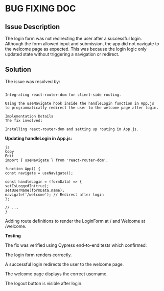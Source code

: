 # BUG FIXING DOC

## Issue Description

The login form was not redirecting the user after a successful login. Although the form allowed input and submission, the app did not navigate to the welcome page as expected. This was because the login logic only updated state without triggering a navigation or redirect.


## Solution
The issue was resolved by:
```

Integrating react-router-dom for client-side routing.

Using the useNavigate hook inside the handleLogin function in App.js to programmatically redirect the user to the welcome page after login.

Implementation Details
The fix involved:

Installing react-router-dom and setting up routing in App.js.
```

**Updating handleLogin in App.js:**
```
js
Copy
Edit
import { useNavigate } from 'react-router-dom';

function App() {
const navigate = useNavigate();

const handleLogin = (formData) => {
setIsLoggedIn(true);
setUserName(formData.name);
navigate('/welcome'); // Redirect after login
};

// ...
}
```
Adding route definitions to render the LoginForm at / and Welcome at /welcome.

**Testing**

The fix was verified using Cypress end-to-end tests which confirmed:

The login form renders correctly.

A successful login redirects the user to the welcome page.

The welcome page displays the correct username.

The logout button is visible after login.
